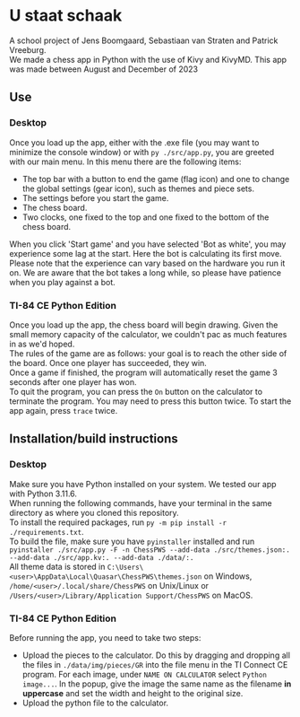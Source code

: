 # U staat schaak
A school project of Jens Boomgaard, Sebastiaan van Straten and Patrick Vreeburg.  
We made a chess app in Python with the use of Kivy and KivyMD. This app was made between August and December of 2023

## Use
### Desktop
Once you load up the app, either with the .exe file (you may want to minimize the console window) or with `py ./src/app.py`, you are greeted with our main menu. In this menu there are the following items:
* The top bar with a button to end the game (flag icon) and one to change the global settings (gear icon), such as themes and piece sets.
* The settings before you start the game.
* The chess board.
* Two clocks, one fixed to the top and one fixed to the bottom of the chess board.
<!-- end of the list -->
When you click 'Start game' and you have selected 'Bot as white', you may experience some lag at the start. Here the bot is calculating its first move.  
Please note that the experience can vary based on the hardware you run it on. We are aware that the bot takes a long while, so please have patience when you play against a bot.
### TI-84 CE Python Edition
Once you load up the app, the chess board will begin drawing. Given the small memory capacity of the calculator, we couldn't pac as much features in as we'd hoped.  
The rules of the game are as follows: your goal is to reach the other side of the board. Once one player has succeeded, they win.  
Once a game if finished, the program will automatically reset the game 3 seconds after one player has won.  
To quit the program, you can press the `On` button on the calculator to terminate the program. You may need to press this button twice. To start the app again, press `trace` twice.

## Installation/build instructions
### Desktop
Make sure you have Python installed on your system. We tested our app with Python 3.11.6.  
When running the following commands, have your terminal in the same directory as where you cloned this repository.  
To install the required packages, run `py -m pip install -r ./requirements.txt`.  
To build the file, make sure you have `pyinstaller` installed and run `pyinstaller ./src/app.py -F -n ChessPWS --add-data ./src/themes.json:. --add-data ./src/app.kv:. --add-data ./data/:.`  
All theme data is stored in `C:\Users\<user>\AppData\Local\Quasar\ChessPWS\themes.json` on Windows, `/home/<user>/.local/share/ChessPWS` on Unix/Linux or `/Users/<user>/Library/Application Support/ChessPWS` on MacOS.

### TI-84 CE Python Edition
Before running the app, you need to take two steps:
* Upload the pieces to the calculator. Do this by dragging and dropping all the files in `./data/img/pieces/GR` into the file menu in the TI Connect CE program. For each image, under `NAME ON CALCULATOR` select `Python image...`. In the popup, give the image the same name as the filename **in uppercase** and set the width and height to the original size.
* Upload the python file to the calculator.
